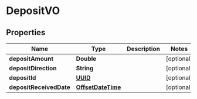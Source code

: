 
# DepositVO

## Properties
Name | Type | Description | Notes
------------ | ------------- | ------------- | -------------
**depositAmount** | **Double** |  |  [optional]
**depositDirection** | **String** |  |  [optional]
**depositId** | [**UUID**](UUID.md) |  |  [optional]
**depositReceivedDate** | [**OffsetDateTime**](OffsetDateTime.md) |  |  [optional]



